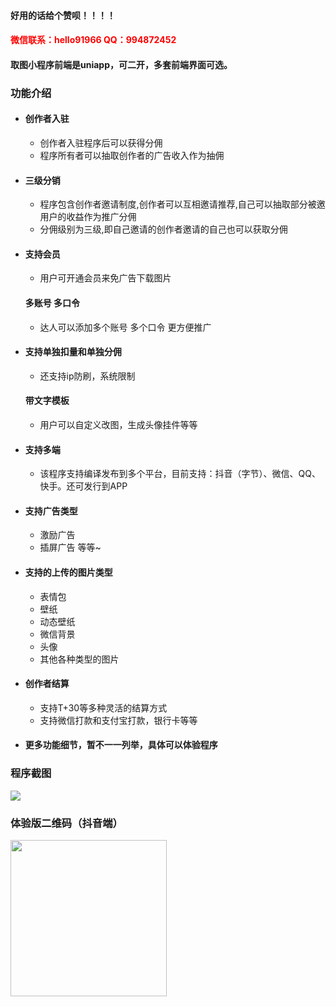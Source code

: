                                                                                              
<h4>好用的话给个赞呗！！！！</h4>
<h4 style="color:red">微信联系：hello91966 QQ：994872452</h4>
<h4>取图小程序前端是uniapp，可二开，多套前端界面可选。</h4>
<h3>功能介绍</h3>
<ul>
<li>
<h4>创作者入驻</h4>
<ul>
<li>创作者入驻程序后可以获得分佣</li>
<li>程序所有者可以抽取创作者的广告收入作为抽佣</li>
</ul>
</li>
<li>
<h4>三级分销</h4>
<ul>
<li>程序包含创作者邀请制度,创作者可以互相邀请推荐,自己可以抽取部分被邀用户的收益作为推广分佣</li>
<li>分佣级别为三级,即自己邀请的创作者邀请的自己也可以获取分佣</li>
</ul>
</li>
<li>
<h4>支持会员</h4>
<ul>
<li>用户可开通会员来免广告下载图片</li>
</ul>
</li>
<h4>多账号 多口令</h4>
<ul>
<li>达人可以添加多个账号 多个口令 更方便推广</li>
</ul>
<li>
<h4>支持单独扣量和单独分佣</h4>
<ul>
<li>还支持ip防刷，系统限制</li>
</ul>
<h4>带文字模板</h4>
<ul>
<li>用户可以自定义改图，生成头像挂件等等</li>
</ul>
</li>
<li>
<h4>支持多端</h4>
<ul>
<li>该程序支持编译发布到多个平台，目前支持：抖音（字节）、微信、QQ、快手。还可发行到APP</li>
</ul>
</li>
<li>
<h4>支持广告类型</h4>
<ul>
<li>激励广告</li>
<li>插屏广告 等等~</li>
</ul>
</li>
<li>
<h4>支持的上传的图片类型</h4>
<ul>
<li>表情包</li>
<li>壁纸</li>
<li>动态壁纸</li>
<li>微信背景</li>
<li>头像</li>
<li>其他各种类型的图片</li>
</ul>
</li>
<li>
<h4>创作者结算</h4>
<ul>
<li>支持T+30等多种灵活的结算方式</li>
<li>支持微信打款和支付宝打款，银行卡等等</li>
</ul>
</li>
<li>
<h4>更多功能细节，暂不一一列举，具体可以体验程序</h4>
</li>
</ul>
<h3>程序截图</h3>
<img src="https://img-cdn-aliyun.dcloud.net.cn/stream/plugin_screens/8b168cb0-428f-11ee-8f5c-ad610003236d_0.png">
<h3>体验版二维码（抖音端）</h3>
<img src="https://s1.ax1x.com/2023/08/01/pPCJ5XF.jpg" height="250px">